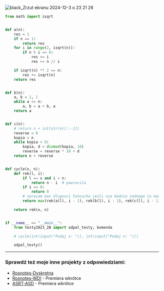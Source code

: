 
![black_Zrzut ekranu 2024-12-3 o 23 21 26](https://github.com/user-attachments/assets/a3a00dd6-7a9c-4010-8711-eeff35d3b53c)

```python
from math import isqrt


def a(n):
    res = 1
    if n == 1:
        return res
    for i in range(2, isqrt(n)):
        if n % i == 0:
            res += i
            res += n // i

    if isqrt(n) ** 2 == n:
        res += isqrt(n)
    return res


def b(n):
    a, b = 1, 1
    while a <= n:
        a, b = a + b, a
    return a


def c(n):
    # return n + int(str(n)[::-1])
    reverse = 0
    kopia = n
    while kopia > 0:
        kopia, d = divmod(kopia, 10)
        reverse = reverse * 10 + d
    return n + reverse


def cycle(x, n):
    def rek(l, i):
        if l == x and i < n:
            return n - i  # powrocila
        if i == 0:
            return 0
        # zwracam max dlugosci łańcucha jesli nie bedzie zadnego to max zwróci 0
        return max(rek(a(l), i - 1), rek(b(l), i - 1), rek(c(l), i - 1))

    return rek(x, n)


if __name__ == "__main__":
    from testy2023_2B import odpal_testy, komenda

    # cycle(int(input("Podaj x: ")), int(input("Podaj n: ")))

    odpal_testy()
```


---
### Sprawdź też moje inne projekty z odpowiedziami:
- [Rosnotes-Dyskretna](https://github.com/kamilGie/Rosnotes-Dyskretna)
- [Rosnotes-WDI](https://github.com/kamilGie/Rosnotes-WDI) - Premiera wkrótce
- [ASRT-ASD](https://github.com/kamilGie/Rosnotes-Dyskretna) - Premiera wkrótce
